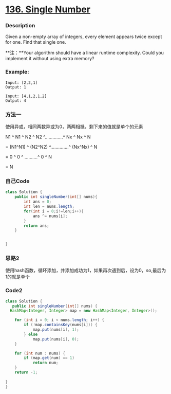 # [136. Single Number](https://leetcode.com/problems/single-number/description/)


### Description

Given a non-empty array of integers, every element appears twice except for one. Find that single one.


**注：**Your algorithm should have a linear runtime complexity. Could you implement it without using extra memory?
### Example:
 

    Input: [2,2,1]
    Output: 1

    Input: [4,1,2,1,2]
    Output: 4
### 方法一
使用异或，相同两数异或为0，两两相抵，剩下来的值就是单个的元素

N1 ^ N1 ^ N2 ^ N2 ^..............^ Nx ^ Nx ^ N

= (N1^N1) ^ (N2^N2) ^..............^ (Nx^Nx) ^ N

= 0 ^ 0 ^ ..........^ 0 ^ N

= N

### 自己Code

```java
class Solution {
    public int singleNumber(int[] nums){
        int ans = 0;
        int len = nums.length;
        for(int i = 0;i!=len;i++){
            ans ^= nums[i];
        }
        return ans;
    } 


}


```
### 思路2

使用hash函数，循环添加，并添加成功为1，如果再次遇到后，设为0，so,最后为1的就是单个

###  Code2
```java
class Solution {
   public int singleNumber(int[] nums) {
  HashMap<Integer, Integer> map = new HashMap<Integer, Integer>();

	for (int i = 0; i < nums.length; i++) {
		if (!map.containsKey(nums[i])) {
			map.put(nums[i], 1);
		} else
			map.put(nums[i], 0);
	}

	for (int num : nums) {
		if (map.get(num) == 1)
			return num;
    }
	return -1;
    
}
}
```